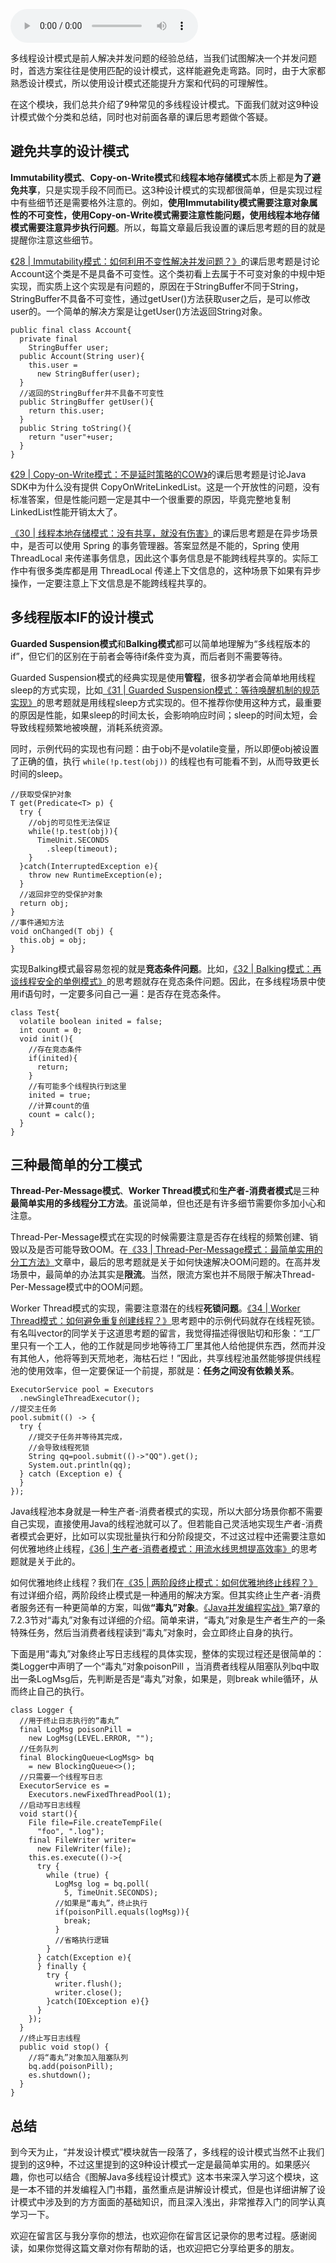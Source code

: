<audio title="37 _ 设计模式模块热点问题答疑" src="https://static001.geekbang.org/resource/audio/18/e4/182e9c98c3f15dba1035af1defc512e4.mp3" controls="controls"></audio> 
<p>多线程设计模式是前人解决并发问题的经验总结，当我们试图解决一个并发问题时，首选方案往往是使用匹配的设计模式，这样能避免走弯路。同时，由于大家都熟悉设计模式，所以使用设计模式还能提升方案和代码的可理解性。</p><p>在这个模块，我们总共介绍了9种常见的多线程设计模式。下面我们就对这9种设计模式做个分类和总结，同时也对前面各章的课后思考题做个答疑。</p><h2>避免共享的设计模式</h2><p><strong>Immutability模式</strong>、<strong>Copy-on-Write模式</strong>和<strong>线程本地存储模式</strong>本质上都是<strong>为了避免共享</strong>，只是实现手段不同而已。这3种设计模式的实现都很简单，但是实现过程中有些细节还是需要格外注意的。例如，<strong>使用Immutability模式需要注意对象属性的不可变性，使用Copy-on-Write模式需要注意性能问题，使用线程本地存储模式需要注意异步执行问题</strong>。所以，每篇文章最后我设置的课后思考题的目的就是提醒你注意这些细节。</p><p><a href="https://time.geekbang.org/column/article/92856">《28 | Immutability模式：如何利用不变性解决并发问题？》</a>的课后思考题是讨论Account这个类是不是具备不可变性。这个类初看上去属于不可变对象的中规中矩实现，而实质上这个实现是有问题的，原因在于StringBuffer不同于String，StringBuffer不具备不可变性，通过getUser()方法获取user之后，是可以修改user的。一个简单的解决方案是让getUser()方法返回String对象。</p><!-- [[[read_end]]] --><pre><code>public final class Account{
  private final 
    StringBuffer user;
  public Account(String user){
    this.user = 
      new StringBuffer(user);
  }
  //返回的StringBuffer并不具备不可变性
  public StringBuffer getUser(){
    return this.user;
  }
  public String toString(){
    return &quot;user&quot;+user;
  }
}
</code></pre><p><a href="https://time.geekbang.org/column/article/93154">《29 | Copy-on-Write模式：不是延时策略的COW》</a>的课后思考题是讨论Java SDK中为什么没有提供 CopyOnWriteLinkedList。这是一个开放性的问题，没有标准答案，但是性能问题一定是其中一个很重要的原因，毕竟完整地复制LinkedList性能开销太大了。</p><p><a href="https://time.geekbang.org/column/article/93745">《30 | 线程本地存储模式：没有共享，就没有伤害》</a>的课后思考题是在异步场景中，是否可以使用 Spring 的事务管理器。答案显然是不能的，Spring 使用 ThreadLocal 来传递事务信息，因此这个事务信息是不能跨线程共享的。实际工作中有很多类库都是用 ThreadLocal 传递上下文信息的，这种场景下如果有异步操作，一定要注意上下文信息是不能跨线程共享的。</p><h2>多线程版本IF的设计模式</h2><p><strong>Guarded Suspension模式</strong>和<strong>Balking模式</strong>都可以简单地理解为“多线程版本的if”，但它们的区别在于前者会等待if条件变为真，而后者则不需要等待。</p><p>Guarded Suspension模式的经典实现是使用<strong>管程</strong>，很多初学者会简单地用线程sleep的方式实现，比如<a href="https://time.geekbang.org/column/article/94097">《31 | Guarded Suspension模式：等待唤醒机制的规范实现》</a>的思考题就是用线程sleep方式实现的。但不推荐你使用这种方式，最重要的原因是性能，如果sleep的时间太长，会影响响应时间；sleep的时间太短，会导致线程频繁地被唤醒，消耗系统资源。</p><p>同时，示例代码的实现也有问题：由于obj不是volatile变量，所以即便obj被设置了正确的值，执行 <code>while(!p.test(obj))</code> 的线程也有可能看不到，从而导致更长时间的sleep。</p><pre><code>//获取受保护对象  
T get(Predicate&lt;T&gt; p) {
  try {
    //obj的可见性无法保证
    while(!p.test(obj)){
      TimeUnit.SECONDS
        .sleep(timeout);
    }
  }catch(InterruptedException e){
    throw new RuntimeException(e);
  }
  //返回非空的受保护对象
  return obj;
}
//事件通知方法
void onChanged(T obj) {
  this.obj = obj;
}
</code></pre><p>实现Balking模式最容易忽视的就是<strong>竞态条件问题</strong>。比如，<a href="https://time.geekbang.org/column/article/94604">《32 | Balking模式：再谈线程安全的单例模式》</a>的思考题就存在竞态条件问题。因此，在多线程场景中使用if语句时，一定要多问自己一遍：是否存在竞态条件。</p><pre><code>class Test{
  volatile boolean inited = false;
  int count = 0;
  void init(){
    //存在竞态条件
    if(inited){
      return;
    }
    //有可能多个线程执行到这里
    inited = true;
    //计算count的值
    count = calc();
  }
}  
</code></pre><h2>三种最简单的分工模式</h2><p><strong>Thread-Per-Message模式</strong>、<strong>Worker Thread模式</strong>和<strong>生产者-消费者模式</strong>是三种<strong>最简单实用的多线程分工方法</strong>。虽说简单，但也还是有许多细节需要你多加小心和注意。</p><p>Thread-Per-Message模式在实现的时候需要注意是否存在线程的频繁创建、销毁以及是否可能导致OOM。在<a href="https://time.geekbang.org/column/article/95098">《33 | Thread-Per-Message模式：最简单实用的分工方法》</a>文章中，最后的思考题就是关于如何快速解决OOM问题的。在高并发场景中，最简单的办法其实是<strong>限流</strong>。当然，限流方案也并不局限于解决Thread-Per-Message模式中的OOM问题。</p><p>Worker Thread模式的实现，需要注意潜在的线程<strong>死锁问题</strong>。<a href="https://time.geekbang.org/column/article/95525">《34 | Worker Thread模式：如何避免重复创建线程？》</a>思考题中的示例代码就存在线程死锁。有名叫vector的同学关于这道思考题的留言，我觉得描述得很贴切和形象：“工厂里只有一个工人，他的工作就是同步地等待工厂里其他人给他提供东西，然而并没有其他人，他将等到天荒地老，海枯石烂！”因此，共享线程池虽然能够提供线程池的使用效率，但一定要保证一个前提，那就是：<strong>任务之间没有依赖关系</strong>。</p><pre><code>ExecutorService pool = Executors
  .newSingleThreadExecutor();
//提交主任务
pool.submit(() -&gt; {
  try {
    //提交子任务并等待其完成，
    //会导致线程死锁
    String qq=pool.submit(()-&gt;&quot;QQ&quot;).get();
    System.out.println(qq);
  } catch (Exception e) {
  }
});
</code></pre><p>Java线程池本身就是一种生产者-消费者模式的实现，所以大部分场景你都不需要自己实现，直接使用Java的线程池就可以了。但若能自己灵活地实现生产者-消费者模式会更好，比如可以实现批量执行和分阶段提交，不过这过程中还需要注意如何优雅地终止线程，<a href="https://time.geekbang.org/column/article/96168">《36 | 生产者-消费者模式：用流水线思想提高效率》</a>的思考题就是关于此的。</p><p>如何优雅地终止线程？我们在<a href="https://time.geekbang.org/column/article/95847">《35 | 两阶段终止模式：如何优雅地终止线程？》</a>有过详细介绍，两阶段终止模式是一种通用的解决方案。但其实终止生产者-消费者服务还有一种更简单的方案，叫做<strong>“毒丸”对象</strong>。<a href="time://mall?url=https%3A%2F%2Fh5.youzan.com%2Fv2%2Fgoods%2F2758xqdzr6uuw">《Java并发编程实战》</a>第7章的7.2.3节对“毒丸”对象有过详细的介绍。简单来讲，“毒丸”对象是生产者生产的一条特殊任务，然后当消费者线程读到“毒丸”对象时，会立即终止自身的执行。</p><p>下面是用“毒丸”对象终止写日志线程的具体实现，整体的实现过程还是很简单的：类Logger中声明了一个“毒丸”对象poisonPill ，当消费者线程从阻塞队列bq中取出一条LogMsg后，先判断是否是“毒丸”对象，如果是，则break while循环，从而终止自己的执行。</p><pre><code>class Logger {
  //用于终止日志执行的“毒丸”
  final LogMsg poisonPill = 
    new LogMsg(LEVEL.ERROR, &quot;&quot;);
  //任务队列  
  final BlockingQueue&lt;LogMsg&gt; bq
    = new BlockingQueue&lt;&gt;();
  //只需要一个线程写日志
  ExecutorService es = 
    Executors.newFixedThreadPool(1);
  //启动写日志线程
  void start(){
    File file=File.createTempFile(
      &quot;foo&quot;, &quot;.log&quot;);
    final FileWriter writer=
      new FileWriter(file);
    this.es.execute(()-&gt;{
      try {
        while (true) {
          LogMsg log = bq.poll(
            5, TimeUnit.SECONDS);
          //如果是“毒丸”，终止执行  
          if(poisonPill.equals(logMsg)){
            break;
          }  
          //省略执行逻辑
        }
      } catch(Exception e){
      } finally {
        try {
          writer.flush();
          writer.close();
        }catch(IOException e){}
      }
    });  
  }
  //终止写日志线程
  public void stop() {
    //将“毒丸”对象加入阻塞队列
    bq.add(poisonPill);
    es.shutdown();
  }
}
</code></pre><h2>总结</h2><p>到今天为止，“并发设计模式”模块就告一段落了，多线程的设计模式当然不止我们提到的这9种，不过这里提到的这9种设计模式一定是最简单实用的。如果感兴趣，你也可以结合《图解Java多线程设计模式》这本书来深入学习这个模块，这是一本不错的并发编程入门书籍，虽然重点是讲解设计模式，但是也详细讲解了设计模式中涉及到的方方面面的基础知识，而且深入浅出，非常推荐入门的同学认真学习一下。</p><p>欢迎在留言区与我分享你的想法，也欢迎你在留言区记录你的思考过程。感谢阅读，如果你觉得这篇文章对你有帮助的话，也欢迎把它分享给更多的朋友。</p><p></p>